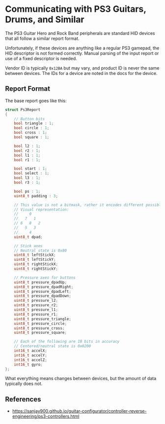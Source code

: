# Communicating with PS3 Guitars, Drums, and Similar

The PS3 Guitar Hero and Rock Band peripherals are standard HID devices that all follow a similar report format.

Unfortunately, if these devices are anything like a regular PS3 gamepad, the HID descriptor is not formed correctly. Manual parsing of the input report or use of a fixed descriptor is needed.

Vendor ID is typically `0x12BA` but may vary, and product ID is never the same between devices. The IDs for a device are noted in the docs for the device.

## Report Format

The base report goes like this:

```cpp
struct Ps3Report
{
    // Button bits
    bool triangle : 1;
    bool circle : 1;
    bool cross : 1;
    bool square : 1;

    bool l2 : 1;
    bool r2 : 1;
    bool l1 : 1;
    bool r1 : 1;

    bool start : 1;
    bool select : 1;
    bool l3 : 1;
    bool r3 : 1;

    bool ps : 1;
    uint8_t padding : 3;

    // This value is not a bitmask, rather it encodes different possible states as individual numbers.
    // Visual representation:
    //     0
    //   7   1
    // 6   8   2
    //   5   3
    //     4 
    uint8_t dpad;

    // Stick axes
    // Neutral state is 0x80
    uint8_t leftStickX;
    uint8_t leftStickY;
    uint8_t rightStickX;
    uint8_t rightStickY;

    // Pressure axes for buttons
    uint8_t pressure_dpadUp;
    uint8_t pressure_dpadRight;
    uint8_t pressure_dpadLeft;
    uint8_t pressure_dpadDown;
    uint8_t pressure_l2;
    uint8_t pressure_r2;
    uint8_t pressure_l1;
    uint8_t pressure_r1;
    uint8_t pressure_triangle;
    uint8_t pressure_circle;
    uint8_t pressure_cross;
    uint8_t pressure_square;

    // Each of the following are 10 bits in accuracy
    // Centered/neutral state is 0x0200
    int16_t accelX;
    int16_t accelY;
    int16_t accelZ;
    int16_t gyro;
};
```

What everything means changes between devices, but the amount of data typically does not.

## References

- https://sanjay900.github.io/guitar-configurator/controller-reverse-engineering/ps3-controllers.html
